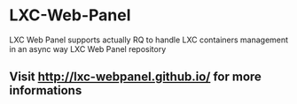 LXC-Web-Panel
=============
LXC Web Panel supports actually RQ to handle LXC containers
management in an async way
LXC Web Panel repository

## Visit http://lxc-webpanel.github.io/ for more informations
